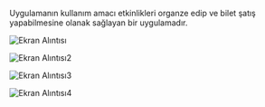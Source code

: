 Uygulamanın kullanım amacı etkinlikleri organze edip ve bilet şatış yapabilmesine olanak sağlayan bir uygulamadır.

![Ekran Alıntısı](https://github.com/muratgull07/Etkinlik-Bilet-Satis-Sistemi/assets/148050387/9364fef2-bed1-4984-af9e-6aee1e23947e)


![Ekran Alıntısı2](https://github.com/muratgull07/Etkinlik-Bilet-Satis-Sistemi/assets/148050387/7395dd51-06c7-4be6-8ab0-ea073a69ca6b)


![Ekran Alıntısı3](https://github.com/muratgull07/Etkinlik-Bilet-Satis-Sistemi/assets/148050387/124d8664-3f06-4917-9c60-577950d7384c)


![Ekran Alıntısı4](https://github.com/muratgull07/Etkinlik-Bilet-Satis-Sistemi/assets/148050387/bf3e8c31-c23d-4ebb-9330-940c4fde72ed)
